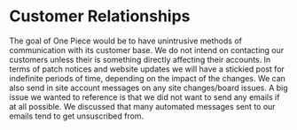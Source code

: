 # Customer Relationships
The goal of One Piece would be to have unintrusive methods of communication with its customer base. We do not intend on contacting our customers unless their is something directly affecting their accounts. 
In terms of patch notices and website updates we will have a stickied post for indefinite periods of time, depending on the impact of the changes. 
We can also send in site account messages on any site changes/board issues.
A big issue we wanted to reference is that we did not want to send any emails if at all possible. We discussed that many automated messages sent to our emails tend to get unsuscribed from.
